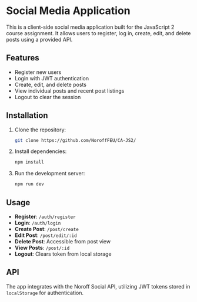 # Social Media Application

This is a client-side social media application built for the JavaScript 2 course assignment. It allows users to register, log in, create, edit, and delete posts using a provided API. 

## Features

- Register new users
- Login with JWT authentication
- Create, edit, and delete posts
- View individual posts and recent post listings
- Logout to clear the session

## Installation

1. Clone the repository:

    ```bash
    git clone https://github.com/NoroffFEU/CA-JS2/
    ```

2. Install dependencies:

    ```bash
    npm install
    ```

3. Run the development server:

    ```bash
    npm run dev
    ```

## Usage

- **Register**: `/auth/register`
- **Login**: `/auth/login`
- **Create Post**: `/post/create`
- **Edit Post**: `/post/edit/:id`
- **Delete Post**: Accessible from post view
- **View Posts**: `/post/:id`
- **Logout**: Clears token from local storage

## API

The app integrates with the Noroff Social API, utilizing JWT tokens stored in `localStorage` for authentication.
